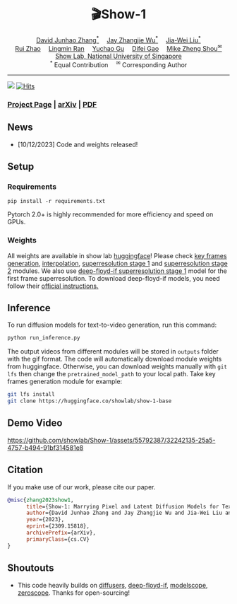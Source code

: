 <div align="center" width="100%">
<h1>🎬Show-1</h1>
</div>

<div>
<div align="center">
    <a href='https://junhaozhang98.github.io/' target='_blank'>David Junhao Zhang<sup>*</sup></a>&emsp;
    <a href='https://zhangjiewu.github.io/' target='_blank'>Jay Zhangjie Wu<sup>*</sup></a>&emsp;
    <a href='https://jia-wei-liu.github.io/' target='_blank'>Jia-Wei Liu<sup>*</sup></a>
    <br>
    <a href='https://ruizhaocv.github.io/' target='_blank'>Rui Zhao<sup></sup></a>&emsp;
    <a href='https://siacorplab.nus.edu.sg/people/ran-lingmin/' target='_blank'>Lingmin Ran<sup></sup></a>&emsp;
    <a href='https://ycgu.site/' target='_blank'>Yuchao Gu<sup></sup></a>&emsp;
    <a href='https://scholar.google.com/citations?user=No9OsocAAAAJ&hl=en' target='_blank'>Difei Gao<sup></sup></a>&emsp;
    <a href='https://sites.google.com/view/showlab/home?authuser=0' target='_blank'>Mike Zheng Shou<sup>&#x2709</sup></a>
</div>
<div>
<div align="center">
    <a href='https://sites.google.com/view/showlab/home?authuser=0' target='_blank'>Show Lab, National University of Singapore</a>
    </br>
    <sup>*</sup> Equal Contribution&emsp;
    <sup>&#x2709</sup> Corresponding Author
</div>

-----------------

![](https://img.shields.io/github/stars/showlab/Show-1?style=social)
[![Hits](https://hits.seeyoufarm.com/api/count/incr/badge.svg?url=https%3A%2F%2Fgithub.com%2Fshowlab%2FShow-1&count_bg=%2379C83D&title_bg=%23555555&icon=&icon_color=%23E7E7E7&title=hits&edge_flat=false)](https://hits.seeyoufarm.com)

### [Project Page](https://showlab.github.io/Show-1) | [arXiv](https://arxiv.org/abs/2309.15818) | [PDF](https://arxiv.org/abs/2309.15818)

## News
- [10/12/2023] Code and weights released!

## Setup

### Requirements

```shell
pip install -r requirements.txt
```

Pytorch 2.0+ is highly recommended for more efficiency and speed on GPUs. 


### Weights

All weights are available in show lab [huggingface](https://huggingface.co/showlab)! Please check [key frames generation](https://huggingface.co/showlab/show-1-base), [interpolation](https://huggingface.co/showlab/show-1-interpolation), [superresolution stage 1](https://huggingface.co/showlab/show-1-sr1) and [superresolution stage 2](https://huggingface.co/showlab/show-1-sr2) modules. We also use [deep-floyd-if superresolution stage 1](https://huggingface.co/DeepFloyd/IF-II-L-v1.0) model for the first frame superresolution. To download deep-floyd-if models, you need follow their [official instructions.](https://huggingface.co/DeepFloyd/IF-II-L-v1.0)
## Inference 

To run diffusion models for text-to-video generation, run this command:

```bash
python run_inference.py
```

The output videos from different modules will be stored in `outputs` folder with the gif format. The code will automatically download  module weights from huggingface. Otherwise, you can download weights manually with `git lfs` then change the `pretrained_model_path` to your local path. Take key frames generation module for example:

```bash
git lfs install
git clone https://huggingface.co/showlab/show-1-base
```



## Demo Video
https://github.com/showlab/Show-1/assets/55792387/32242135-25a5-4757-b494-91bf314581e8


## Citation
If you make use of our work, please cite our paper.
```bibtex
@misc{zhang2023show1,
      title={Show-1: Marrying Pixel and Latent Diffusion Models for Text-to-Video Generation}, 
      author={David Junhao Zhang and Jay Zhangjie Wu and Jia-Wei Liu and Rui Zhao and Lingmin Ran and Yuchao Gu and Difei Gao and Mike Zheng Shou},
      year={2023},
      eprint={2309.15818},
      archivePrefix={arXiv},
      primaryClass={cs.CV}
}
```

## Shoutouts

- This code heavily builds on [diffusers](https://github.com/huggingface/diffusers), [deep-floyd-if](https://github.com/deep-floyd/IF), [modelscope](https://huggingface.co/damo-vilab/modelscope-damo-text-to-video-synthesis), [zeroscope](https://huggingface.co/cerspense/zeroscope_v2_576w). Thanks for open-sourcing!

